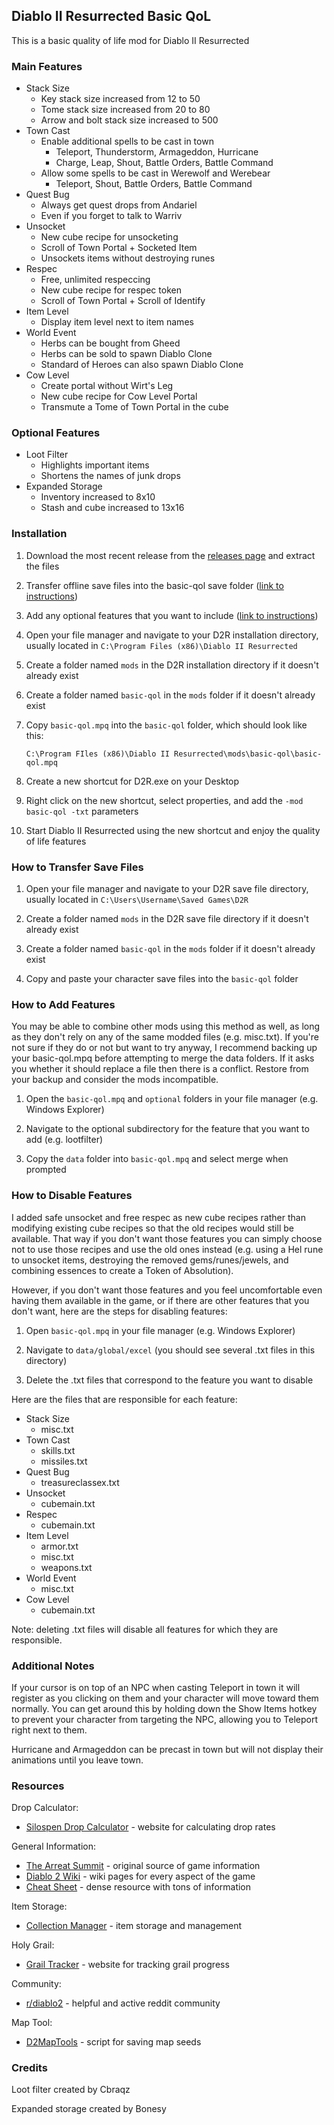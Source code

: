 ## Diablo II Resurrected Basic QoL

This is a basic quality of life mod for Diablo II Resurrected

### Main Features

- Stack Size
  - Key stack size increased from 12 to 50
  - Tome stack size increased from 20 to 80
  - Arrow and bolt stack size increased to 500
- Town Cast
  - Enable additional spells to be cast in town
    - Teleport, Thunderstorm, Armageddon, Hurricane
    - Charge, Leap, Shout, Battle Orders, Battle Command
  - Allow some spells to be cast in Werewolf and Werebear
    - Teleport, Shout, Battle Orders, Battle Command
- Quest Bug
  - Always get quest drops from Andariel
  - Even if you forget to talk to Warriv
- Unsocket
  - New cube recipe for unsocketing
  - Scroll of Town Portal + Socketed Item
  - Unsockets items without destroying runes
- Respec
  - Free, unlimited respeccing
  - New cube recipe for respec token
  - Scroll of Town Portal + Scroll of Identify
- Item Level
  - Display item level next to item names
- World Event
  - Herbs can be bought from Gheed
  - Herbs can be sold to spawn Diablo Clone
  - Standard of Heroes can also spawn Diablo Clone
- Cow Level
  - Create portal without Wirt's Leg
  - New cube recipe for Cow Level Portal
  - Transmute a Tome of Town Portal in the cube

### Optional Features

- Loot Filter
  - Highlights important items
  - Shortens the names of junk drops
- Expanded Storage
  - Inventory increased to 8x10
  - Stash and cube increased to 13x16

### Installation

1. Download the most recent release from the
   [releases page](https://github.com/cyhyraethz/d2r-basic-qol/releases)
   and extract the files

2. Transfer offline save files into the basic-qol save folder
   ([link to instructions](#how-to-transfer-save-files))

3. Add any optional features that you want to include
   ([link to instructions](#how-to-add-optional-features))

4. Open your file manager and navigate to your D2R installation directory,
   usually located in `C:\Program Files (x86)\Diablo II Resurrected`

5. Create a folder named `mods` in the D2R installation directory if it doesn't already exist

6. Create a folder named `basic-qol` in the `mods` folder if it doesn't already exist

7. Copy `basic-qol.mpq` into the `basic-qol` folder, which should look like this:

   `C:\Program FIles (x86)\Diablo II Resurrected\mods\basic-qol\basic-qol.mpq`

8. Create a new shortcut for D2R.exe on your Desktop

9. Right click on the new shortcut, select properties, and add the `-mod basic-qol -txt` parameters

10. Start Diablo II Resurrected using the new shortcut and enjoy the quality of life features

### How to Transfer Save Files

1. Open your file manager and navigate to your D2R save file directory,
   usually located in `C:\Users\Username\Saved Games\D2R`

2. Create a folder named `mods` in the D2R save file directory if it doesn't already exist

3. Create a folder named `basic-qol` in the `mods` folder if it doesn't already exist

4. Copy and paste your character save files into the `basic-qol` folder

### How to Add Features

You may be able to combine other mods using this method as well, as long as they don't rely on any of the
same modded files (e.g. misc.txt). If you're not sure if they do or not but want to try anyway, I recommend
backing up your basic-qol.mpq before attempting to merge the data folders. If it asks you whether it should
replace a file then there is a conflict. Restore from your backup and consider the mods incompatible.

1. Open the `basic-qol.mpq` and `optional` folders in your file manager (e.g. Windows Explorer)

2. Navigate to the optional subdirectory for the feature that you want to add (e.g. lootfilter)

3. Copy the `data` folder into `basic-qol.mpq` and select merge when prompted

### How to Disable Features

I added safe unsocket and free respec as new cube recipes rather than modifying existing cube recipes so
that the old recipes would still be available. That way if you don't want those features you can simply
choose not to use those recipes and use the old ones instead (e.g. using a Hel rune to unsocket items,
destroying the removed gems/runes/jewels, and combining essences to create a Token of Absolution).

However, if you don't want those features and you feel uncomfortable even having them available in the
game, or if there are other features that you don't want, here are the steps for disabling features:

1. Open `basic-qol.mpq` in your file manager (e.g. Windows Explorer)

2. Navigate to `data/global/excel` (you should see several .txt files in this directory)

3. Delete the .txt files that correspond to the feature you want to disable

Here are the files that are responsible for each feature:

- Stack Size
  - misc.txt
- Town Cast
  - skills.txt
  - missiles.txt
- Quest Bug
  - treasureclassex.txt
- Unsocket
  - cubemain.txt
- Respec
  - cubemain.txt
- Item Level
  - armor.txt
  - misc.txt
  - weapons.txt
- World Event
  - misc.txt
- Cow Level
  - cubemain.txt

Note: deleting .txt files will disable all features for which they are responsible.

### Additional Notes

If your cursor is on top of an NPC when casting Teleport in town it will register as you clicking on them
and your character will move toward them normally. You can get around this by holding down the Show Items
hotkey to prevent your character from targeting the NPC, allowing you to Teleport right next to them.

Hurricane and Armageddon can be precast in town but will not display their animations until you leave town.

### Resources

Drop Calculator:

- [Silospen Drop Calculator](https://dropcalc.silospen.com/item.php?np=1&ng=1&mf=0&dec=false&mk=&diff=&qual=&ver=-1&version=113) - website for calculating drop rates

General Information:

- [The Arreat Summit](http://classic.battle.net/diablo2exp/) - original source of game information
- [Diablo 2 Wiki](https://diablo2.diablowiki.net/Main_Page) - wiki pages for every aspect of the game
- [Cheat Sheet](https://htmlpreview.github.io/?https://github.com/Michaelangel007/d2_cheat_sheet/blob/master/index.html) - dense resource with tons of information

Item Storage:

- [Collection Manager](https://youdz.github.io/d2-stash-organizer/) - item storage and management

Holy Grail:

- [Grail Tracker](https://d2-holy-grail.herokuapp.com/) - website for tracking grail progress

Community:

- [r/diablo2](https://www.reddit.com/r/diablo2/) - helpful and active reddit community

Map Tool:

- [D2MapTools](https://gitgud.io/stephenlynx/D2MapTools) - script for saving map seeds

### Credits

Loot filter created by Cbraqz

Expanded storage created by Bonesy
